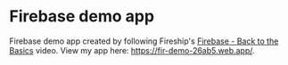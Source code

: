 # Firebase demo app

Firebase demo app created by following Fireship's [Firebase - Back to the Basics](https://www.youtube.com/watch?v=q5J5ho7YUhA) video. View my app here: https://fir-demo-26ab5.web.app/.